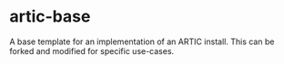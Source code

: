 # artic-base
A base template for an implementation of an ARTIC install. This can be forked and modified for specific use-cases.
